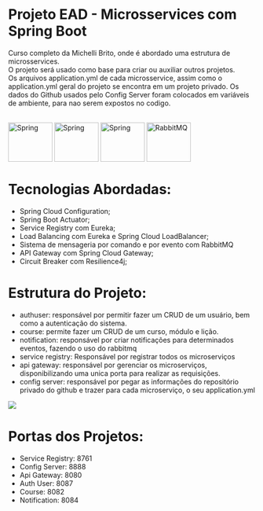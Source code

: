 # Projeto EAD - Microsservices com Spring Boot
Curso completo da Michelli Brito, onde é abordado uma estrutura de microsservices. </br>
O projeto será usado como base para criar ou auxiliar outros projetos. </br>
Os arquivos application.yml de cada microsservice, assim como o application.yml geral do projeto se encontra em um projeto privado. 
Os dados do Github usados pelo Config Server foram colocados em variáveis de ambiente, para nao serem expostos no codigo.


<div style="display: inline_block"><br>
  <img align="center" alt="Spring" height="80" width="90" src="https://cdn.jsdelivr.net/gh/devicons/devicon/icons/spring/spring-original.svg" />  
  <img align="center" alt="Spring" height="80" width="90" src="https://huongdanjava.com/wp-content/uploads/2019/08/spring-security.png" />   
  <img align="center" alt="Spring" height="80" width="90" src="https://cdn.jsdelivr.net/gh/devicons/devicon/icons/postgresql/postgresql-original.svg" />   
  <!-- <img align="center" alt="Docker" height="80" width="90" src="https://cdn.jsdelivr.net/gh/devicons/devicon/icons/docker/docker-original.svg" /> -->
  <img align="center" alt="RabbitMQ" height="80" width="90" src="https://www.vectorlogo.zone/logos/rabbitmq/rabbitmq-icon.svg" />  
  <!-- <img align="center" alt="Linux" height="80" width="90" src="https://cdn.jsdelivr.net/gh/devicons/devicon/icons/linux/linux-original.svg" /> -->
  <!-- <img align="center" alt="Github Actions" height="80" width="90" src="https://cdn.jsdelivr.net/gh/devicons/devicon/icons/github/github-original-wordmark.svg" /> -->
</div>

# Tecnologias Abordadas:

- Spring Cloud Configuration;
- Spring Boot Actuator;
- Service Registry com Eureka;
- Load Balancing com Eureka e Spring Cloud LoadBalancer;
- Sistema de mensageria por comando e por evento com RabbitMQ
- API Gateway com Spring Cloud Gateway;
- Circuit Breaker com Resilience4j;

# Estrutura do Projeto:

- authuser: responsável por permitir fazer um CRUD de um usuário, bem como a autenticação do sistema.
- course: permite fazer um CRUD de um curso, módulo e lição.
- notification: responsável por criar notificações para determinados eventos, fazendo o uso do rabbitmq
- service registry: Responsável por registrar todos os microserviços
- api gateway: responsável por gerenciar os microserviços, disponibilizando uma unica porta para realizar as requisições.
- config server: responsável por pegar as informações do repositório privado do github e trazer para cada microserviço, o seu application.yml

<img align="center" src="https://i.imgur.com/RRq9fm2.png" />


# Portas dos Projetos:
- Service Registry: 8761
- Config Server: 8888
- Api Gateway: 8080
- Auth User: 8087
- Course: 8082 
- Notification: 8084
